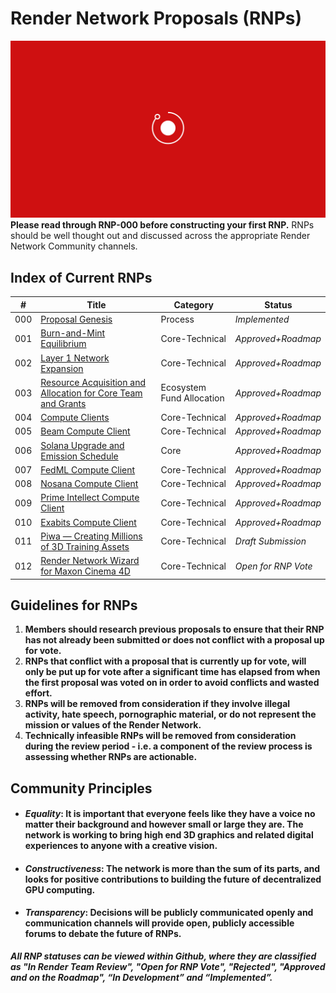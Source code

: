# Render Network Proposals (RNPs)

![](banner.png)
**Please read through RNP-000 before constructing your first RNP.** RNPs should be well thought out and discussed across the appropriate Render Network Community channels.

## Index of Current RNPs
| # |Title |Category |Status |
|--|--|--|--
|000   |[Proposal Genesis](RNP-000.md)  |Process|*Implemented*
|001|[Burn-and-Mint Equilibrium](RNP-001.md)|Core-Technical|*Approved+Roadmap*
|002|[Layer 1 Network Expansion](RNP-002.md)|Core-Technical|*Approved+Roadmap*
|003|[Resource Acquisition and Allocation for Core Team and Grants](RNP-003.md)|Ecosystem Fund Allocation|*Approved+Roadmap*
|004|[Compute Clients](RNP-004.md)|Core-Technical|*Approved+Roadmap*
|005|[Beam Compute Client](RNP-005.md)|Core-Technical|*Approved+Roadmap*
|006|[Solana Upgrade and Emission Schedule](RNP-006.md)|Core|*Approved+Roadmap*
|007|[FedML Compute Client](RNP-007.md)|Core-Technical|*Approved+Roadmap*
|008|[Nosana Compute Client](RNP-008.md)|Core-Technical|*Approved+Roadmap*
|009|[Prime Intellect Compute Client](RNP-009.md)|Core-Technical|*Approved+Roadmap*
|010|[Exabits Compute Client](RNP-010.md)|Core-Technical|*Approved+Roadmap*
|011|[Piwa — Creating Millions of 3D Training Assets](RNP-011.md)|Core-Technical|*Draft Submission*
|012|[Render Network Wizard for Maxon Cinema 4D](RNP-012.md)|Core-Technical|*Open for RNP Vote*

## Guidelines for RNPs

 1. **Members should research previous proposals to ensure that their RNP has not already been submitted or does not conflict with a proposal up for vote.**
 2. **RNPs that conflict with a proposal that is currently up for vote, will only be put up for vote after a significant time has elapsed from when the first proposal was voted on in order to avoid conflicts and wasted effort.**
 3. **RNPs will be removed from consideration if they involve illegal activity, hate speech, pornographic material, or do not represent the mission or values of the Render Network.**
 4. **Technically infeasible RNPs will be removed from consideration during the review period - i.e. a component of the review process is assessing whether RNPs are actionable.**

## Community Principles
* #### *Equality*: It is important that everyone feels like they have a voice no matter their background and however small or large they are. The network is working to bring high end 3D graphics and related digital experiences to anyone with a creative vision.
* #### *Constructiveness*: The network is more than the sum of its parts, and looks for positive contributions to building the future of decentralized GPU computing.
* #### *Transparency*: Decisions will be publicly communicated openly and communication channels will provide open, publicly accessible forums to debate the future of RNPs.

***All RNP statuses can be viewed within Github, where they are classified as "In Render Team Review", "Open for RNP Vote", "Rejected", "Approved and on the Roadmap", “In Development” and “Implemented”.***
